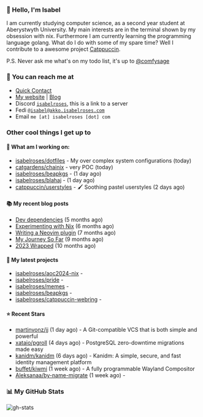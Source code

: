 ### 👋 Hello, I'm Isabel

I am currently studying computer science, as a second year student at Aberystwyth University. My main interests are in the terminal shown by my obsession with nix. Furthermore I am currently learning the programming language golang.
What do I do with some of my spare time? Well I contribute to a awesome project [Catppuccin](https://github.com/catppuccin/catppuccin).

P.S. Never ask me what's on my todo list, it's up to [@comfysage](https://github.com/comfysage)

### 📧 You can reach me at

* [Quick Contact](https://isabel.contact)
* [My website](https://isabelroses.com) | [Blog](https://isabelroses.com/blog)
* Discord [`isabelroses`](https://discord.gg/8RVhHeJH3x), this is a link to a server
* Fedi [`@isabel@akko.isabelroses.com`](https://akko.isabelroses.com/isabel)
* Email `me [at] isabelroses [dot] com`

### Other cool things I get up to

#### 👷 What am I working on:


- [isabelroses/dotfiles](https://github.com/isabelroses/dotfiles) - My over complex system configurations  (today)
- [catgardens/chainix](https://github.com/catgardens/chainix) - very POC (today)
- [isabelroses/beapkgs](https://github.com/isabelroses/beapkgs) -  (1 day ago)
- [isabelroses/blahaj](https://github.com/isabelroses/blahaj) -  (1 day ago)
- [catppuccin/userstyles](https://github.com/catppuccin/userstyles) - 🖌 Soothing pastel userstyles (2 days ago)

#### 📚 My recent blog posts

- [Dev dependencies](https://isabelroses.com/blog/nix-shells-8) (5 months ago)
- [Experimenting with Nix](https://isabelroses.com/blog/experimenting-with-nix-7) (6 months ago)
- [Writing a Neovim plugin](https://isabelroses.com/blog/writing-a-neovim-plugin-6) (7 months ago)
- [My Journey So Far](https://isabelroses.com/blog/my-journey-so-far-5) (9 months ago)
- [2023 Wrapped](https://isabelroses.com/blog/2023-wrapped-4) (10 months ago)

#### 🌱 My latest projects

- [isabelroses/aoc2024-nix](https://github.com/isabelroses/aoc2024-nix) - 
- [isabelroses/pride](https://github.com/isabelroses/pride) - 
- [isabelroses/memes](https://github.com/isabelroses/memes) - 
- [isabelroses/beapkgs](https://github.com/isabelroses/beapkgs) - 
- [isabelroses/catppuccin-webring](https://github.com/isabelroses/catppuccin-webring) - 

#### ⭐ Recent Stars

- [martinvonz/jj](https://github.com/martinvonz/jj) (1 day ago) - A Git-compatible VCS that is both simple and powerful
- [xataio/pgroll](https://github.com/xataio/pgroll) (4 days ago) - PostgreSQL zero-downtime migrations made easy
- [kanidm/kanidm](https://github.com/kanidm/kanidm) (6 days ago) - Kanidm: A simple, secure, and fast identity management platform
- [buffet/kiwmi](https://github.com/buffet/kiwmi) (1 week ago) - A fully programmable Wayland Compositor
- [Aleksanaa/by-name-migrate](https://github.com/Aleksanaa/by-name-migrate) (1 week ago) - 


### 📊 My GitHub Stats

![gh-stats](https://github-readme-stats-one-bice.vercel.app/api?username=isabelroses&include_all_commits=true&show_icons=true&bg_color=1e1e2e&text_color=cdd6f4&icon_color=cba6f7&title_color=94e2d5&border_color=313244&role=OWNER,ORGANIZATION_MEMBER)


